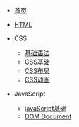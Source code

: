 * [首页](/)
* [HTML](/web/html.md) 

* CSS
    * [基础语法](/web/css/css.md) 
    * [CSS基础](/web/css/selector.md)
    * [CSS布局](/web/css/layout.md)
    * [CSS动画](/web/css/animation.md)

* JavaScript
    * [javaScript基础](/web/js/JavaScript.md)
    * [DOM Document](/web/js/Document.md) 

